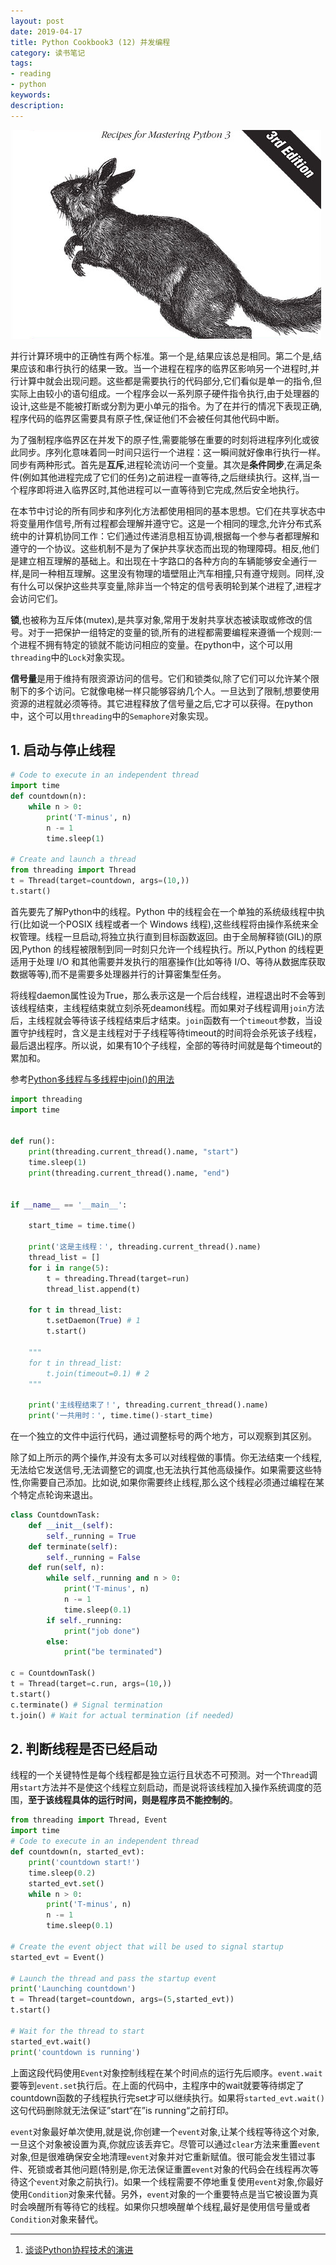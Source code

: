```yaml
---
layout: post
date: 2019-04-17
title: Python Cookbook3 (12) 并发编程
category: 读书笔记
tags:
- reading
- python
keywords:
description:
---
```


![](/img/cover/python3_cookbook_cover.png)

并行计算环境中的正确性有两个标准。第一个是,结果应该总是相同。第二个是,结果应该和串行执行的结果一致。当一个进程在程序的临界区影响另一个进程时,并行计算中就会出现问题。这些都是需要执行的代码部分,它们看似是单一的指令,但实际上由较小的语句组成。一个程序会以一系列原子硬件指令执行,由于处理器的设计,这些是不能被打断或分割为更小单元的指令。为了在并行的情况下表现正确,程序代码的临界区需要具有原子性,保证他们不会被任何其他代码中断。

为了强制程序临界区在并发下的原子性,需要能够在重要的时刻将进程序列化或彼此同步。序列化意味着同一时间只运行一个进程：这一瞬间就好像串行执行一样。同步有两种形式。首先是**互斥**,进程轮流访问一个变量。其次是**条件同步**,在满足条件(例如其他进程完成了它们的任务)之前进程一直等待,之后继续执行。这样,当一个程序即将进入临界区时,其他进程可以一直等待到它完成,然后安全地执行。

在本节中讨论的所有同步和序列化方法都使用相同的基本思想。它们在共享状态中将变量用作信号,所有过程都会理解并遵守它。这是一个相同的理念,允许分布式系统中的计算机协同工作：它们通过传递消息相互协调,根据每一个参与者都理解和遵守的一个协议。这些机制不是为了保护共享状态而出现的物理障碍。相反,他们是建立相互理解的基础上。和出现在十字路口的各种方向的车辆能够安全通行一样,是同一种相互理解。这里没有物理的墙壁阻止汽车相撞,只有遵守规则。同样,没有什么可以保护这些共享变量,除非当一个特定的信号表明轮到某个进程了,进程才会访问它们。

**锁**,也被称为互斥体(mutex),是共享对象,常用于发射共享状态被读取或修改的信号。对于一把保护一组特定的变量的锁,所有的进程都需要编程来遵循一个规则:一个进程不拥有特定的锁就不能访问相应的变量。在python中，这个可以用`threading`中的`Lock`对象实现。

**信号量**是用于维持有限资源访问的信号。它们和锁类似,除了它们可以允许某个限制下的多个访问。它就像电梯一样只能够容纳几个人。一旦达到了限制,想要使用资源的进程就必须等待。其它进程释放了信号量之后,它才可以获得。在python中，这个可以用`threading`中的`Semaphore`对象实现。

## 1. 启动与停止线程
```python
# Code to execute in an independent thread
import time
def countdown(n):
    while n > 0:
        print('T-minus', n)
        n -= 1
        time.sleep(1)

# Create and launch a thread
from threading import Thread
t = Thread(target=countdown, args=(10,))
t.start()
```

首先要先了解Python中的线程。Python 中的线程会在一个单独的系统级线程中执行(比如说一个POSIX 线程或者一个 Windows 线程),这些线程将由操作系统来全权管理。线程一旦启动,将独立执行直到目标函数返回。由于全局解释锁(GIL)的原因,Python 的线程被限制到同一时刻只允许一个线程执行。所以,Python 的线程更适用于处理 I/O 和其他需要并发执行的阻塞操作(比如等待 I/O、等待从数据库获取数据等等),而不是需要多处理器并行的计算密集型任务。

将线程daemon属性设为True，那么表示这是一个后台线程，进程退出时不会等到该线程结束，主线程结束就立刻杀死deamon线程。而如果对子线程调用`join`方法后，主线程就会等待该子线程结束后才结束。`join`函数有一个`timeout`参数，当设置守护线程时，含义是主线程对于子线程等待timeout的时间将会杀死该子线程，最后退出程序。所以说，如果有10个子线程，全部的等待时间就是每个timeout的累加和。

参考[Python多线程与多线程中join()的用法](https://www.cnblogs.com/cnkai/p/7504980.html)

```python
import threading
import time


def run():
    print(threading.current_thread().name, "start")
    time.sleep(1)
    print(threading.current_thread().name, "end")


if __name__ == '__main__':

    start_time = time.time()

    print('这是主线程：', threading.current_thread().name)
    thread_list = []
    for i in range(5):
        t = threading.Thread(target=run)
        thread_list.append(t)

    for t in thread_list:
        t.setDaemon(True) # 1
        t.start()

    """
    for t in thread_list:
        t.join(timeout=0.1) # 2
    """
    
    print('主线程结束了！', threading.current_thread().name)
    print('一共用时：', time.time()-start_time)
```
在一个独立的文件中运行代码，通过调整标号的两个地方，可以观察到其区别。

除了如上所示的两个操作,并没有太多可以对线程做的事情。你无法结束一个线程,无法给它发送信号,无法调整它的调度,也无法执行其他高级操作。如果需要这些特性,你需要自己添加。比如说,如果你需要终止线程,那么这个线程必须通过编程在某个特定点轮询来退出。

```python
class CountdownTask:
    def __init__(self):
        self._running = True
    def terminate(self):
        self._running = False
    def run(self, n):
        while self._running and n > 0:
            print('T-minus', n)
            n -= 1
            time.sleep(0.1)
        if self._running:
            print("job done")
        else:
            print("be terminated")

c = CountdownTask()
t = Thread(target=c.run, args=(10,))
t.start()
c.terminate() # Signal termination
t.join() # Wait for actual termination (if needed)
```

## 2. 判断线程是否已经启动

线程的一个关键特性是每个线程都是独立运行且状态不可预测。对一个`Thread`调用`start`方法并不是使这个线程立刻启动，而是说将该线程加入操作系统调度的范围，**至于该线程具体的运行时间，则是程序员不能控制的**。

```python
from threading import Thread, Event
import time
# Code to execute in an independent thread
def countdown(n, started_evt):
    print('countdown start!')
    time.sleep(0.2)
    started_evt.set()
    while n > 0:
        print('T-minus', n)
        n -= 1
        time.sleep(0.1)

# Create the event object that will be used to signal startup
started_evt = Event()

# Launch the thread and pass the startup event
print('Launching countdown')
t = Thread(target=countdown, args=(5,started_evt))
t.start()

# Wait for the thread to start
started_evt.wait()
print('countdown is running')
```

上面这段代码使用`Event`对象控制线程在某个时间点的运行先后顺序。`event.wait`要等到`event.set`执行后。在上面的代码中，主程序中的wait就要等待绑定了countdown函数的子线程执行完set才可以继续执行。如果将`started_evt.wait()`这句代码删除就无法保证”start“在”is running“之前打印。

`event`对象最好单次使用,就是说,你创建一个`event`对象,让某个线程等待这个对象,一旦这个对象被设置为真,你就应该丢弃它。尽管可以通过`clear`方法来重置`event`对象,但是很难确保安全地清理`event`对象并对它重新赋值。很可能会发生错过事件、死锁或者其他问题(特别是,你无法保证重置`event`对象的代码会在线程再次等待这个`event`对象之前执行)。如果一个线程需要不停地重复使用`event`对象,你最好使用`Condition`对象来代替。另外，`event`对象的一个重要特点是当它被设置为真时会唤醒所有等待它的线程。如果你只想唤醒单个线程,最好是使用信号量或者`Condition`对象来替代。




* * *
1. [谈谈Python协程技术的演进](https://zhuanlan.zhihu.com/p/30275154)

